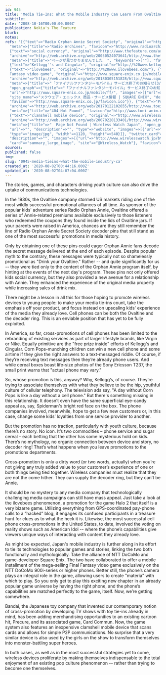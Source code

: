 ```yaml
---
id: 945
title: 'Media Tie-Ins: What the Mobile Industry Can Learn From Ovaltine'
subtitle: 
date: '2008-10-16T00:00:00.000Z'
publication: Nokia's The Feature
blurb: 
notes: 
refs: '[{"text"=>"Radio Orphan Annie Secret Society", "original"=>"http://www.radioarchives.org/annie/",
  "meta"=>{"title"=>"Radio Archives", "favicon"=>"http://www.radioarchives.org/favicon.ico"}},
  {"text"=>"social currency", "original"=>"http://www.thefeature.com/article?articleid=100068",
  "archive"=>"http://web.archive.org/web/20050524073641/http://www.thefeature.com:80/article?articleid=100068",
  "meta"=>{"title"=>"ページが見つかりませんでした  ", "keywords"=>[""], "favicon"=>"http://www.thefeature.com/favicon.ico"}},
  {"text"=>"Kellogg''s and Cingular", "original"=>"http://%20www.kelloggscornpops.com/promotions/kcp_connected/"},
  {"text"=>"ilovebees", "original"=>"http://%20www.ilovebees.com/"}, {"text"=>"Final
  Fantasy video game", "original"=>"http://www.square-enix.co.jp/mobile/bcff7.html",
  "archive"=>"http://web.archive.org/web/20180305151828/http://www.square-enix.co.jp:80/mobile/bcff7.html",
  "meta"=>{"title"=>"「ファイナルファンタジーモバイル」サービス終了のお知らせ(3/31) | SQUARE ENIX", "description"=>"「ファイナルファンタジーモバイル」サービス終了のお知らせ(3/31)",
  "open_graph"=>{"title"=>"「ファイナルファンタジーモバイル」サービス終了のお知らせ(3/31) | SQUARE ENIX", "type"=>"article",
  "url"=>"http://www.square-enix.co.jp/mobile/ff/", "images"=>[{"url"=>"https://www.jp.square-enix.com/common/images/fb_icon_sqex.jpg"}],
  "site_name"=>"スクウェア・エニックス 商品・サービス情報 | SQUARE ENIX", "description"=>"「ファイナルファンタジーモバイル」サービス終了のお知らせ(3/31)"},
  "favicon"=>"http://www.square-enix.co.jp/favicon.ico"}}, {"text"=>"Precure", "original"=>"http://www.toei-anim.co.jp/tv/precure/index.html",
  "archive"=>"http://web.archive.org/web/20170122102655/http://www.toei-anim.co.jp/tv/precure/index.html",
  "meta"=>{"title"=>"404 Not Found", "favicon"=>"http://www.toei-anim.co.jp/favicon.ico"}},
  {"text"=>"clamshell mobile device", "original"=>"http://www.wirelesswatch.jp/modules.php?name=News&file=article&sid=717",
  "archive"=>"http://web.archive.org/web/20070220133401/http://www.wirelesswatch.jp:80/modules.php?name=News",
  "meta"=>{"title"=>"  Page Not Found | Wireless Watch Japan", "open_graph"=>{"title"=>"",
  "url"=>"", "description"=>"", "type"=>"website", "images"=>[{"url"=>"http://www.wirelesswatch.jp/bts/_4sns.jpg",
  "type"=>"image/jpg", "width"=>1120, "height"=>540}]}, "twitter_card"=>{"title"=>"",
  "description"=>"", "images"=>[{"url"=>"http://www.wirelesswatch.jp/bts/_4sns.jpg"}],
  "card"=>"summary_large_image", "site"=>"@Wireless_Watch"}, "favicon"=>"http://www.wirelesswatch.jp/bts/ico.png"}}]'
sources: 
published: false
img: 
slug: '0945-media-tieins-what-the-mobile-industry-ca'
created_at: '2020-08-02T00:44:16.000Z'
updated_at: '2020-08-02T04:07:04.000Z'
---
```

The stories, games, and characters driving youth culture can also drive the uptake of communications technologies.

  
In the 1930s, the Ovaltine company stormed US markets riding one of the most wildly successful promotional alliances of all time. As sponsor of the popular kids' adventure series Radio Orphan Annie, Ovaltine offered a series of Annie-related premiums available exclusively to those listeners who redeemed the coupons they found inside the lids of Ovaltine jars. If your parents were raised in America, chances are they still remember the line of Radio Orphan Annie Secret Society decoder pins that still stand as one of the most successful promotions in media history.

Only by obtaining one of these pins could eager Orphan Annie fans decode the secret message delivered at the end of each episode. Despite popular myth to the contrary, these messages were typically not so shamelessly promotional as "Drink your Ovaltine." Rather -- and quite significantly for us -- they were tied only to the content of the Orphan Annie program itself, by hinting at the events of the next day's program. These pins not only offered kids social currency, but they also provided a new avenue for a relationship with Annie. They enhanced the experience of the original media property while increasing sales of drink mix.

There might be a lesson in all this for those hoping to promote wireless devices to young people: to make your media tie-ins count, take the emphasis off your product, and focus instead on upscaling kids' experience of the media they already love. Cell phones can be both the Ovaltine and the decoder ring. This is an enviable position that has yet to be fully exploited.

In America, so far, cross-promotions of cell phones has been limited to the rebranding of existing services as part of larger lifestyle brands, like Virgin or Nike. Equally primitive are the "free prize inside" efforts of Kellogg's and Cingular. Corn Pops-munching children can win a new cell phone and some airtime if they give the right answers to a text-messaged riddle. Of course, if they’re receiving text messages then they’re already phone users. And while cereal boxes boast life-size photos of the Sony Ericsson T237, the small print warns that "actual phone may vary."

So, whose promotion is this, anyway? Why, Kellogg’s, of course. They’re trying to associate themselves with what they believe to be the hip, youthful culture of cellular telephony. The television ads say, "A day without Corn Pops is like a day without a cell phone." But there's something missing in this relationship. It doesn’t even have the same superficial eye-candy appeal as, say, Spiderman's bright red face on the box. The phone companies involved, meanwhile, hope to get a few new customers or, in this case, change some kids’ loyalties from one service provider to another.

But the promotion has no traction, particularly with youth culture, because there’s no story. No icon. It’s two commodities – phone service and sugar cereal – each betting that the other has some mysterious hold on kids. There’s no mythology, no organic connection between device and story, no decoder ring! That’s what happens when you leave promotions to the promotions departments.

Cross-promotion is only a dirty word (or two words, actually) when you’re not giving any truly added value to your customer’s experience of one or both things being tied together. Wireless companies must realize that they are not the come hither. They can supply the decoder ring, but they can’t be Annie.

It should be no mystery to any media company that technologically challenging media campaigns can still have mass appeal. Just take a look at the ilovebees phenomenon, a promotion for the game Halo 2 that itself is a very bizarre game. Utilizing everything from GPS-coordinated pay-phone calls to a “hacked” blog, it engages its confused participants in a treasure hunt for clues as to what the heck it is. Likewise, the most successful cell phone cross-promotions in the United States, to date, involved the voting on reality shows such as American Idol -- where the phone’s capabilities give viewers unique ways of interacting with content they already love.

As might be expected, Japan's mobile industry is further along in its effort to tie its technologies to popular games and stories, linking the two both functionally and mythologically. Take the alliance of NTT DoCoMo and game-developer Square Enix. The two have collaborated to offer a mobile installment of the mega-selling Final Fantasy video game exclusively on the NTT DoCoMo 900i-series or higher phones. Better still, the phone’s camera plays an integral role in the game, allowing users to create "materia" with which to play. So you only get to play this exciting new chapter in an already popular game universe by having the right phone, and the phone’s capabilities are matched perfectly to the game, itself. Now, we’re getting somewhere.

Bandai, the Japanese toy company that invented our contemporary notion of cross-promotion by developing TV shows with toy tie-ins already in mind, has been adding merchandising opportunities to an existing cartoon hit, Precure, and its associated game, Card Commun. Now, the game system also features an inexpensive clamshell mobile device that scans cards and allows for simple P2P communications. No surprise that a very similar device is also used by the girls on the show to transform themselves into monster-battling super heroes.

In both cases, as well as in the most successful strategies yet to come, wireless devices proliferate by making themselves indispensable to the total enjoyment of an existing pop culture phenomenon -- rather than trying to become one themselves.
